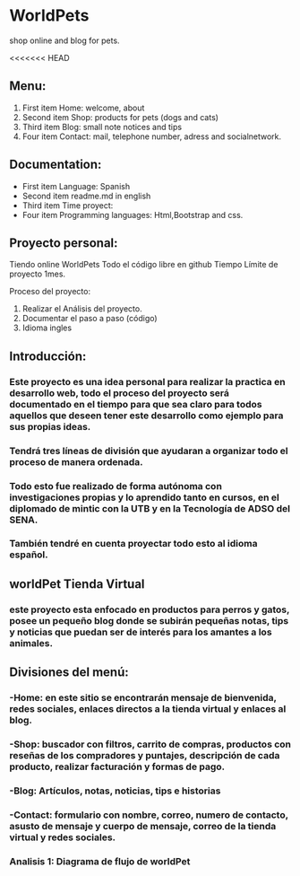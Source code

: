 # WorldPets
shop online and blog for pets.

<<<<<<< HEAD
 ## Menu:
1. First item Home: welcome, about
2. Second item Shop: products for pets (dogs and cats)
3. Third item Blog: small note notices and tips
4. Four item Contact: mail, telephone number, adress and  socialnetwork.

## Documentation:
- First item Language: Spanish
- Second item readme.md in english
- Third item Time proyect: 
- Four item Programming languages: Html,Bootstrap and css.

## Proyecto personal:
Tiendo online WorldPets 
Todo el código libre en github
Tiempo Límite de proyecto 1mes.

Proceso del proyecto:
1.	Realizar el Análisis del proyecto.
2.	Documentar el paso a paso (código)
3.	Idioma ingles

## Introducción:
### Este proyecto es una idea personal para realizar la practica en desarrollo web, todo el proceso del proyecto será documentado en el tiempo para que sea claro para todos aquellos que deseen tener este desarrollo como ejemplo para sus propias ideas.
### Tendrá tres líneas de división que ayudaran a organizar todo el proceso de manera ordenada.
### Todo esto fue realizado de forma autónoma con investigaciones propias y lo aprendido tanto en cursos, en el diplomado de mintic con la UTB y en la Tecnología de ADSO del SENA.
### También tendré en cuenta proyectar todo esto al idioma español.

## worldPet Tienda Virtual
### este proyecto esta enfocado en productos para perros y gatos, posee un pequeño blog donde se subirán pequeñas notas, tips y noticias que puedan ser de interés para los amantes a los animales.

## Divisiones del menú:
### -Home: en este sitio se encontrarán mensaje de bienvenida, redes sociales, enlaces directos a la tienda virtual y enlaces al blog.
### -Shop: buscador con filtros, carrito de compras, productos con reseñas de los compradores y puntajes, descripción de cada producto, realizar facturación y formas de pago.
### -Blog: Artículos, notas, noticias, tips e historias
### -Contact: formulario con nombre, correo, numero de contacto, asusto de mensaje y cuerpo de mensaje, correo de la tienda virtual y redes sociales.



### Analisis 1: Diagrama de flujo de worldPet









